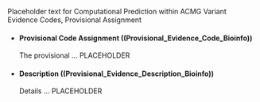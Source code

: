 Placeholder text for  Computational Prediction within ACMG Variant Evidence Codes, Provisional Assignment

* #### Provisional Code Assignment ((Provisional_Evidence_Code_Bioinfo))
	The provisional ... PLACEHOLDER
* #### Description ((Provisional_Evidence_Description_Bioinfo))
	Details ... PLACEHOLDER

